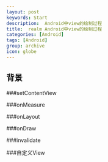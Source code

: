 ```yaml
---
layout: post
keywords: Start
description:  Android中view的绘制过程
title:  realm Android中view的绘制过程
categories: [Android]
tags: [Android]
group: archive
icon: globe
---
```



## 背景

###setContentView

###onMeasure

###onLayout

###onDraw

###invalidate

###自定义View